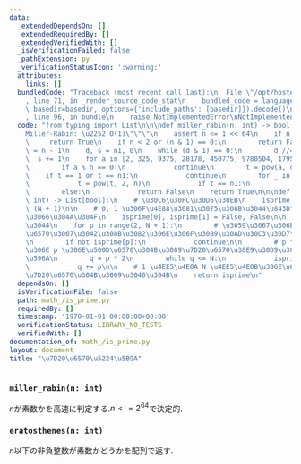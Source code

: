 ```yaml
---
data:
  _extendedDependsOn: []
  _extendedRequiredBy: []
  _extendedVerifiedWith: []
  _isVerificationFailed: false
  _pathExtension: py
  _verificationStatusIcon: ':warning:'
  attributes:
    links: []
  bundledCode: "Traceback (most recent call last):\n  File \"/opt/hostedtoolcache/PyPy/3.7.13/x64/site-packages/onlinejudge_verify/documentation/build.py\"\
    , line 71, in _render_source_code_stat\n    bundled_code = language.bundle(stat.path,\
    \ basedir=basedir, options={'include_paths': [basedir]}).decode()\n  File \"/opt/hostedtoolcache/PyPy/3.7.13/x64/site-packages/onlinejudge_verify/languages/python.py\"\
    , line 96, in bundle\n    raise NotImplementedError\nNotImplementedError\n"
  code: "from typing import List\n\n\ndef miller_rabin(n: int) -> bool:\n    \"\"\"\
    Miller-Rabin: \u2252 O(1)\"\"\"\n    assert n <= 1 << 64\n    if n == 2:\n   \
    \     return True\n    if n < 2 or (n & 1) == 0:\n        return False\n    n1\
    \ = n - 1\n    d, s = n1, 0\n    while (d & 1) == 0:\n        d //= 2\n      \
    \  s += 1\n    for a in [2, 325, 9375, 28178, 450775, 9780504, 1795265022]:\n\
    \        if a % n == 0:\n            continue\n        t = pow(a, d, n)\n    \
    \    if t == 1 or t == n1:\n            continue\n        for _ in range(s):\n\
    \            t = pow(t, 2, n)\n            if t == n1:\n                break\n\
    \        else:\n            return False\n    return True\n\n\ndef eratosthenes(N:\
    \ int) -> List[bool]:\n    # \u30C6\u30FC\u30D6\u30EB\n    isprime = [True] *\
    \ (N + 1)\n\n    # 0, 1 \u306F\u4E88\u3081\u3075\u308B\u3044\u843D\u3068\u3057\
    \u3066\u304A\u304F\n    isprime[0], isprime[1] = False, False\n\n    # \u3075\u308B\
    \u3044\n    for p in range(2, N + 1):\n        # \u3059\u3067\u306B\u5408\u6210\
    \u6570\u3067\u3042\u308B\u3082\u306E\u306F\u30B9\u30AD\u30C3\u30D7\u3059\u308B\
    \n        if not isprime[p]:\n            continue\n\n        # p \u4EE5\u5916\
    \u306E p \u306E\u500D\u6570\u304B\u3089\u7D20\u6570\u30E9\u30D9\u30EB\u3092\u5265\
    \u596A\n        q = p * 2\n        while q <= N:\n            isprime[q] = False\n\
    \            q += p\n\n    # 1 \u4EE5\u4E0A N \u4EE5\u4E0B\u306E\u6574\u6570\u304C\
    \u7D20\u6570\u304B\u3069\u3046\u304B\n    return isprime\n"
  dependsOn: []
  isVerificationFile: false
  path: math_/is_prime.py
  requiredBy: []
  timestamp: '1970-01-01 00:00:00+00:00'
  verificationStatus: LIBRARY_NO_TESTS
  verifiedWith: []
documentation_of: math_/is_prime.py
layout: document
title: "\u7D20\u6570\u5224\u5B9A"
---
```


### `miller_rabin(n: int)`

$n$が素数かを高速に判定する.$n<=2^{64}$で決定的.

### `eratosthenes(n: int)`

$n$以下の非負整数が素数かどうかを配列で返す.